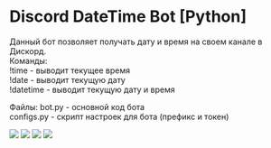 # Discord DateTime Bot [Python]  
Данный бот позволяет получать дату и время на своем канале в Дискорд.  
Команды:  
!time - выводит текущее время  
!date - выводит текущую дату  
!datetime - выводит текущую дату и время  
  
Файлы:
bot.py - основной код бота  
configs.py - скрипт настроек для бота (префикс  и токен)  
  
<img src = "https://psv4.userapi.com/c520036/u299960736/docs/d6/1303ab352968/Desktop_20-01-2021_20-47-07-858.png?extra=cDVZGyQbDUyVjfbNwKhLaSAfaXpg76gq8e087aV0i30KHsDhLLKDfYeqrbrrz1xrOKiF3C_W8WOU9xsO3JS2jrXGRdF_Y18nm_srHFuYtYq6XIpxZAcXucR5lzs2f6utAEdfZBAjuRg8zXozEHPvH1wUwg">  
<img src = "https://psv4.userapi.com/c520036/u299960736/docs/d7/313296cf32d6/Desktop_20-01-2021_20-48-22-987.png?extra=7L9X7IkzQ6HUR1NBZ1DfgQykdOeV7jm6fEL4scZ_Rw14YH5dx8gfPdsW-71sQua_8ObBldClhyNPYZmM6FQB_bNcpzZKb-Hv5tL6A4aQeoUuQep1EnvfXb1012X0n0hRuG3PV1d6fGkKXD5RAVcJdGl3fQ">  
<img src = "https://psv4.userapi.com/c520036/u299960736/docs/d47/0c8513d40883/Desktop_20-01-2021_20-49-16-184.png?extra=OQsXOH6UoUO2M1ZhneXc2DU0SuqmA6LKrdcz71ODfzOSaSy4q_V5gx5OMr47wfX3qO3Mu2vS1jAnvBH5EWy7Ztu49WJfXqFepaNfcClOZpgd7nNh6CJMPWBFctKyijACSWH7lKMVpuW5T1W7vCO7YZftjw">  
<img src = "https://psv4.userapi.com/c520036/u299960736/docs/d15/7caa88718a9d/Desktop_20-01-2021_20-50-34-88.png?extra=Lj9Mv1w3k1QcU0wxcX8lAYP02oWIrG3TD17z3XaSM2l9MuJxxx_d5aBvjQc9Bhn37eNF5CsdxLkHW0dSdB3BUlibbxCg77I4uGVbeEkAxi8iCpiNPpJ-vact_34j7DLpi6Glzmr0R3gQ9ets3hT0u8KX0g">
